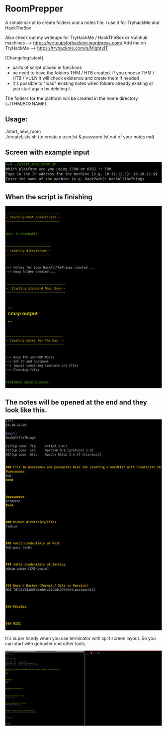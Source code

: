 # RoomPrepper
A simple script to create folders and a notes file. I use it for TryhackMe and HackTheBox

Also check out my writeups for TryHackMe / HackTheBox or Vulnhub machines --> https://writeupsforhacking.wordpress.com/
Add me on TryHackMe --> https://tryhackme.com/p/MightyIT

[Changelog:latest]
 
- parts of script placed in functions
- no need to have the folders THM / HTB created. If you choose THM / HTB / VULN it will check existence and create them if needed
- it´s possible to "load" existing notes when folders already existing or you start again by deleting it

The folders for the platform will be created in the home directory (~/THM/BOXNAME)

## Usage:

./start_new_room  
./createLists.sh (to create a user.lst & password.lst out of your notes.md)

## Screen with example input

![Screenshot](images/input.png)

## When the script is finishing

![Screenshot](images/start_new_room.png)

## The notes will be opened at the end and they look like this.

![Screenshot](images/notes.png)


It´s super handy when you use terminator with split screen layout. So you can start with gobuster and other tools.

![Screenshot](images/terminator.png)



